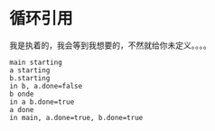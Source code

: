 # 循环引用


我是执着的，我会等到我想要的，不然就给你未定义。。。。

```
main starting
a starting
b.starting
in b, a.done=false
b onde
in a b.done=true
a done
in main, a.done=true, b.done=true
```